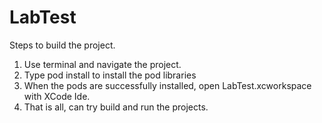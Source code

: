 # LabTest

Steps to build the project.
1. Use terminal and navigate the project.
2. Type pod install to install the pod libraries
3. When the pods are successfully installed, open LabTest.xcworkspace with XCode Ide.
4. That is all, can try build and run the projects.

